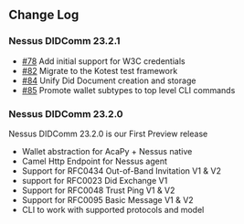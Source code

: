 Change Log
-------------------

### Nessus DIDComm 23.2.1

* [#78][ghi78] Add initial support for W3C credentials
* [#82][ghi82] Migrate to the Kotest test framework
* [#84][ghi84] Unify Did Document creation and storage
* [#85][ghi85] Promote wallet subtypes to top level CLI commands

[ghi78]: https://github.com/tdiesler/nessus-didcomm/issues/78
[ghi82]: https://github.com/tdiesler/nessus-didcomm/issues/82
[ghi84]: https://github.com/tdiesler/nessus-didcomm/issues/84
[ghi85]: https://github.com/tdiesler/nessus-didcomm/issues/85

### Nessus DIDComm 23.2.0

Nessus DIDComm 23.2.0 is our First Preview release

* Wallet abstraction for AcaPy + Nessus native
* Camel Http Endpoint for Nessus agent
* Support for RFC0434 Out-of-Band Invitation V1 & V2
* support for RFC0023 Did Exchange V1
* Support for RFC0048 Trust Ping V1 & V2
* Support for RFC0095 Basic Message V1 & V2
* CLI to work with supported protocols and model
